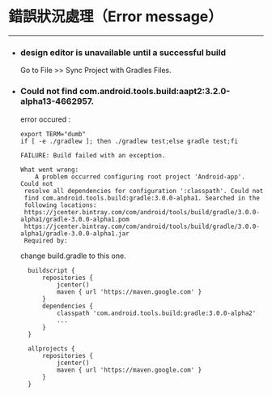# 錯誤狀況處理（Error message）

---

* ### design editor is unavailable until a successful build

  Go to File &gt;&gt; Sync Project with Gradles Files.

* ### Could not find com.android.tools.build:aapt2:3.2.0-alpha13-4662957.

  error occured :

  ```
  export TERM="dumb"
  if [ -e ./gradlew ]; then ./gradlew test;else gradle test;fi

  FAILURE: Build failed with an exception.

  What went wrong:
      A problem occurred configuring root project 'Android-app'. Could not
   resolve all dependencies for configuration ':classpath'. Could not
   find com.android.tools.build:gradle:3.0.0-alpha1. Searched in the
   following locations:
   https://jcenter.bintray.com/com/android/tools/build/gradle/3.0.0-alpha1/gradle-3.0.0-alpha1.pom
   https://jcenter.bintray.com/com/android/tools/build/gradle/3.0.0-alpha1/gradle-3.0.0-alpha1.jar
   Required by:
  ```

  change build.gradle to this one.

  ```
    buildscript {
        repositories {
            jcenter()
            maven { url 'https://maven.google.com' }
        }
        dependencies {
            classpath 'com.android.tools.build:gradle:3.0.0-alpha2'
            ...
        }
    }

    allprojects {
        repositories {
            jcenter()
            maven { url 'https://maven.google.com' }
        }
    }
  ```



